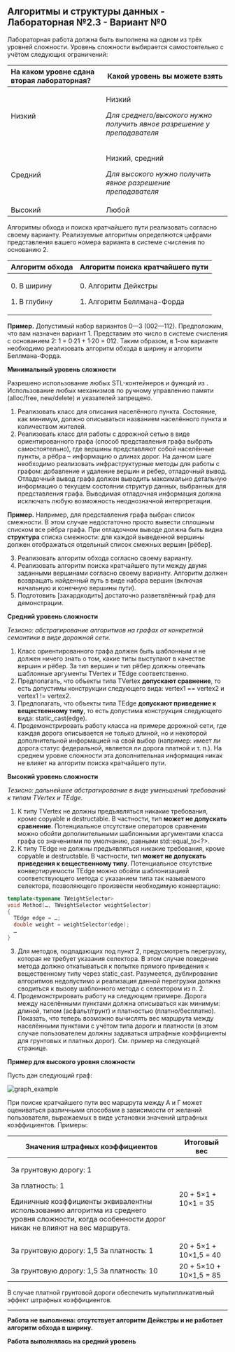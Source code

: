 ## Алгоритмы и структуры данных - Лабораторная №2.3 - Вариант №0

Лабораторная  работа  должна  быть  выполнена  на  одном  из  трёх  уровней  сложности.  Уровень сложности выбирается самостоятельно с учётом следующих ограничений: 

|**На каком уровне сдана вторая лабораторная?** |**Какой уровень вы можете взять** |
| :- | - |
|Низкий |<p>Низкий </p><p>*Для среднего/высокого нужно получить явное разрешение у преподавателя* </p>|
|Средний |<p>Низкий, средний </p><p>*Для высокого нужно получить явное разрешение преподавателя* </p>|
|Высокий |Любой |

Алгоритмы обхода и поиска кратчайшего пути реализовать согласно своему варианту. Реализуемые алгоритмы определяются цифрами представления вашего номера варианта в системе счисления по основанию 2. 

|**Алгоритм обхода** |**Алгоритм поиска кратчайшего пути** |
| - | - |
|<p>0. В ширину </p><p>1. В глубину </p>|<p>0. Алгоритм Дейкстры </p><p>1. Алгоритм Беллмана-Форда </p>|

**Пример.** Допустимый набор вариантов 0—3 (002—112). Предположим, что вам назначен вариант 1. Представим это число в системе счисления с основанием 2: 1 = 0·21 + 1·20 = 012. Таким образом, в 1-ом варианте необходимо реализовать алгоритм обхода в ширину и алгоритм Беллмана-Форда. 

**Минимальный уровень сложности** 

Разрешено использование любых STL-контейнеров и функций из <algorithm>. Использование любых механизмов по ручному управлению памяти (alloc/free, new/delete) и указателей запрещено. 

1. Реализовать класс для описания населённого пункта. Состояние, как минимум, должно описываться названием населённого пункта и количеством жителей. 
1. Реализовать  класс  для  работы  с  дорожной  сетью  в  виде  ориентированного  графа  (способ представления графа выбрать самостоятельно), где вершины представляют собой населённые пункты, а рёбра – информацию о длинах дорог. На данном шаге необходимо реализовать инфраструктурные методы для работы с графом: добавление и удаление вершин и ребер, отладочный вывод. Отладочный вывод графа должен выводить максимально детальную информацию о текущем состоянии структур данных, выбранных для представления графа. Выводимая отладочная информация должна исключать любую возможность неоднозначной интерпретации. 

**Пример.** Например, для представления графа выбран список смежности. В этом случае недостаточно просто вывести сплошным списком все рёбра графа. При отладочном выводе должна быть видна **структура**  списка  смежности:  для  каждой  выведенной  вершины  должен  отображаться  отдельный список смежных вершин [рёбер]. 

3. Реализовать алгоритм обхода согласно своему варианту. 
3. Реализовать  алгоритм  поиска  кратчайшего  пути  между  двумя  заданными  вершинами  согласно своему  варианту.  Алгоритм  должен  возвращать  найденный  путь  в  виде  набора  вершин  (включая начальную и конечную вершины пути). 
3. Подготовить [захардкодить] достаточно разветвлённый граф для демонстрации. 

**Средний уровень сложности**

*Тезисно: абстрагирование алгоритмов на графах от конкретной семантики в виде дорожной сети.* 

1. Класс ориентированного графа должен быть шаблонным и не должен ничего знать о том, какие типы выступают  в  качестве  вершин  и  рёбер.  За  тип  вершин  и  тип  рёбер  должны  отвечать  шаблонные аргументы TVertex и TEdge соответственно. 
1. Предполагать,  что  объекты  типа  TVertex  **допускают  сравнение**,  то  есть  допустимы  конструкции следующего вида: vertex1 == vertex2 и vertex1 != vertex2. 
1. Предполагать,  что  объекты  типа  TEdge  **допускают  приведение  к  вещественному  типу**,  то  есть допустима конструкция следующего вида: static\_cast<double>(edge). 
1. Продемонстрировать работу класса на примере дорожной сети, где каждая дорога описывается не только длиной, но и некоторой дополнительной информацией на свой выбор (например: имеет ли дорога статус федеральной, является ли дорога платной и т. п.). На среднем уровне сложности эта дополнительная информация никак не влияет на алгоритм поиска кратчайшего пути. 

**Высокий уровень сложности** 

*Тезисно: дальнейшее абстрагирование в виде уменьшений требований к типам TVertex и TEdge.* 

1. К типу TVertex  не  должны  предъявляться  никакие  требования,  кроме  copyable  и  destructable.  В частности,  тип  **может  не  допускать  сравнение**.  Потенциальное  отсутствие  операторов  сравнения можно  обойти  дополнительными  шаблонными  аргументами  класса  графа  со  значениями  по умолчанию, равными std::equal\_to<?>. 
1. К  типу  TEdge  не  должны  предъявляться  никакие  требования,  кроме  copyable  и  destructable.  В частности, тип **может не допускать приведения к вещественному типу**. Потенциальное отсутствие конвертируемости TEdge можно обойти шаблонизацией соответствующего метода с указанием типа так называемого селектора, позволяющего произвести необходимую конвертацию:  

```cpp
template<typename TWeightSelector> 
void Method(…, TWeightSelector weightSelector) 
{
  TEdge edge = …; 
  double weight = weightSelector(edge); 
  … 
} 
```

3. Для методов, подпадающих под пункт 2, предусмотреть перегрузку, которая не требует указания селектора. В этом случае поведение метода должно откатываться к попытке прямого приведения к вещественному  типу  через  static\_cast.  Разумеется,  дублирование  алгоритмов  недопустимо  и реализация данной перегрузки должна сводиться к вызову шаблонного метода с селектором из п. 2. 
3. Продемонстрировать работу на следующем примере. Дорога между населёнными пунктами должна описываться как минимум: длиной, типом (асфальт/грунт) и платностью (платно/бесплатно). Показать, что теперь возможно вычислять вес маршрута между населёнными пунктами с учётом типа дороги и платности (в этом случае пользователем должны задаваться штрафные коэффициенты для грунтовых и платных дорог). См. пример на следующей странице. 

**Пример для высокого уровня сложности** 

Пусть дан следующий граф: 

![graph_example](https://user-images.githubusercontent.com/90867530/194729253-54fc36ea-2c3d-4461-8585-f3a06c1f9185.png)

При поиске кратчайшего пути вес маршрута между А и Г может оцениваться различными способами в зависимости  от  желаний  пользователя,  выражаемых  в  виде  установки  значений  штрафных коэффициентов. Примеры: 

|Значения штрафных коэффициентов |Итоговый вес |
| - | - |
|<p>За грунтовую дорогу: 1 </p><p>За платность: 1 </p><p>Единичные коэффициенты эквивалентны использованию алгоритма  из  среднего  уровня  сложности,  когда особенности дорог никак не влияют на вес маршрута. </p>|20 + 5×1 + 10×1 = 35 |
|За грунтовую дорогу: 1,5 За платность: 1 |20 + 5×1 + 10×1,5 = 40 |
|За грунтовую дорогу: 1,5 За платность: 10 |20 + 5×10 + 10×1,5 = 85 |

В случае платной грунтовой дороги обеспечить мультипликативный эффект штрафных коэффициентов. 

____

**Работа не выполнена: отсутствует алгоритм Дейкстры и не работает алгоритм обхода в ширину.**

**Работа выполнялась на средний уровень**
